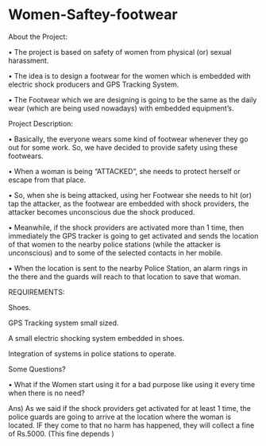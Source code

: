 # Women-Saftey-footwear
About the Project:

•	The project is based on safety of women from physical (or) sexual harassment. 

•	The idea is to design a footwear for the women which is embedded with electric shock producers and GPS Tracking System.

•	The Footwear which we are designing is going to be the same as the daily wear (which are being used nowadays) with embedded equipment’s.

Project Description:

•	Basically, the everyone wears some kind of footwear whenever they go out for some work. So, we have decided to provide safety using these footwears.  

•	When a woman is being “ATTACKED”, she needs to protect herself or escape from that place.

•	So, when she is being attacked, using her Footwear she needs to hit (or) tap the attacker, as the footwear are embedded with shock providers, the attacker becomes unconscious due the shock produced.

•	Meanwhile, if the shock providers are activated more than 1 time, then immediately the GPS tracker is going to get activated and sends the location of that women to the nearby police stations (while the attacker is unconscious) and to some of the selected contacts in her mobile.

•	When the location is sent to the nearby Police Station, an alarm rings in the there and the guards will reach to that location to save that woman.

REQUIREMENTS:

Shoes.

GPS Tracking system small sized.

A small electric shocking system embedded in shoes.

Integration of systems in police stations to operate.

Some Questions?

•	What if the Women start using it for a bad purpose like using it every time when there is no need?

Ans) As we said if the shock providers get activated for at least 1 time, the police guards are going to arrive at the location where the woman is located.
IF they come to that no harm has happened, they will  collect a fine of Rs.5000. (This fine depends )
